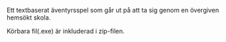 Ett textbaserat äventyrsspel som går ut på att ta sig genom en övergiven hemsökt skola.

Körbara fil(.exe) är inkluderad i zip-filen.

